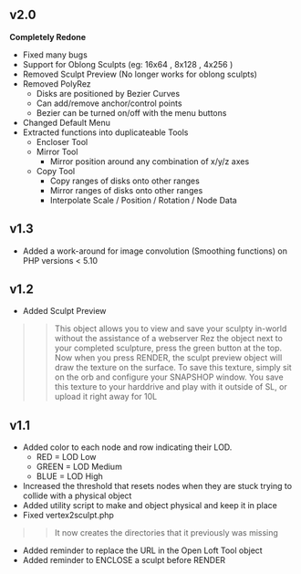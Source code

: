 ## v2.0 ##
**Completely Redone**

  * Fixed many bugs
  * Support for Oblong Sculpts (eg: 16x64 , 8x128 , 4x256 )
  * Removed Sculpt Preview (No longer works for oblong sculpts)
  * Removed PolyRez
    * Disks are positioned by Bezier Curves
    * Can add/remove anchor/control points
    * Bezier can be turned on/off with the menu buttons
  * Changed Default Menu
  * Extracted functions into duplicateable Tools
    * Encloser Tool
    * Mirror Tool
      * Mirror position around any combination of x/y/z axes
    * Copy Tool
      * Copy ranges of disks onto other ranges
      * Mirror ranges of disks onto other ranges
      * Interpolate Scale / Position / Rotation / Node Data

## v1.3 ##
  * Added a work-around for image convolution (Smoothing functions) on PHP versions < 5.10

## v1.2 ##
  * Added Sculpt Preview
> > This object allows you to view and save your sculpty in-world without the assistance of a webserver
> > Rez the object next to your completed sculpture, press the green button at the top.
> > Now when you press RENDER, the sculpt preview object will draw the texture on the surface.
> > To save this texture, simply sit on the orb and configure your SNAPSHOP window.
> > You save this texture to your harddrive and play with it outside of SL, or upload it right away for 10L
## v1.1 ##
  * Added color to each node and row indicating their LOD.
    * RED = LOD Low
    * GREEN = LOD Medium
    * BLUE = LOD High
  * Increased the threshold that resets nodes when they are stuck trying to collide with a physical object
  * Added utility script to make and object physical and keep it in place
  * Fixed vertex2sculpt.php
> > It now creates the directories that it previously was missing
  * Added reminder to replace the URL in the Open Loft Tool object
  * Added reminder to ENCLOSE a sculpt before RENDER